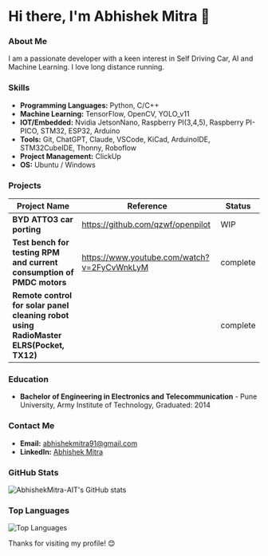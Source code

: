 # Hi there, I'm Abhishek Mitra 👋

### About Me
I am a passionate developer with a keen interest in Self Driving Car, AI and Machine Learning. I love long distance running.

### Skills
- **Programming Languages:** Python, C/C++
- **Machine Learning:** TensorFlow, OpenCV, YOLO_v11
- **IOT/Embedded:** Nvidia JetsonNano, Raspberry PI(3,4,5), Raspberry PI-PICO, STM32, ESP32, Arduino 
- **Tools:** Git, ChatGPT, Claude, VSCode, KiCad, ArduinoIDE, STM32CubeIDE, Thonny, Roboflow
- **Project Management:** ClickUp
- **OS:** Ubuntu / Windows
<!-- - **Database Management:** MySQL, MongoDB -->

### Projects
|Project Name|Reference|Status|
|--------------------|------------------|---------------------|
|**BYD ATTO3 car porting**|https://github.com/qzwf/openpilot|WIP|
|**Test bench for testing RPM and current consumption of PMDC motors**|https://www.youtube.com/watch?v=2FyCvWnkLyM|complete|
|**Remote control for solar panel cleaning robot using RadioMaster ELRS(Pocket, TX12)**||complete|



### Education
- **Bachelor of Engineering in Electronics and Telecommunication** - Pune University, Army Institute of Technology, Graduated: 2014

### Contact Me
- **Email:** abhishekmitra91@gmail.com
- **LinkedIn:** [Abhishek Mitra](https://www.linkedin.com/in/abhishek-mitra-61098260/)

### GitHub Stats
![AbhishekMitra-AIT's GitHub stats](https://github-readme-stats.vercel.app/api?username=AbhishekMitra-AIT&show_icons=true&theme=radical)

### Top Languages
![Top Languages](https://github-readme-stats.vercel.app/api/top-langs/?username=AbhishekMitra-AIT&layout=compact&theme=radical)

Thanks for visiting my profile! 😊